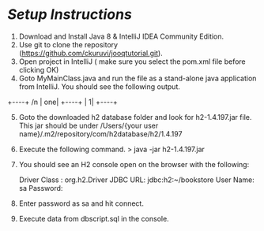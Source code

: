 # *Setup Instructions*

 1. Download and Install Java 8  & IntelliJ IDEA Community Edition.
 2. Use git to clone the repository (https://github.com/ckuruvi/jooqtutorial.git).
 3. Open project in IntelliJ ( make sure you select the pom.xml file before clicking OK)
 4. Goto MyMainClass.java and run the file as a stand-alone java application from IntelliJ. You should see the following output.

 +----+ /n
 | one|
 +----+
 |   1|
 +----+

 5. Goto the downloaded h2 database folder and look for h2-1.4.197.jar file. This jar should be under
    /Users/{your user name}/.m2/repository/com/h2database/h2/1.4.197
 6. Execute the following command.
        > java -jar h2-1.4.197.jar

 7. You should see an H2 console open on the browser with the following:

       Driver Class : org.h2.Driver
       JDBC URL: jdbc:h2:~/bookstore
       User Name: sa
       Password:
 8. Enter password as sa and hit connect.
 9. Execute data from dbscript.sql in the console.

